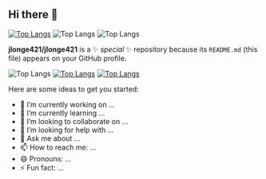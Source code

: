 ## Hi there 👋

[![Top Langs](https://github-readme-stats.vercel.app/api/top-langs/?username=jlonge421)](https://github.com/anuraghazra/github-readme-stats)
![Top Langs](https://github-readme-stats.vercel.app/api/top-langs/?username=jlonge421&size_weight=0.5&count_weight=0.5)
![Top Langs](https://github-readme-stats.vercel.app/api/top-langs/?username=jlonge421&langs_count=8)

**jlonge421/jlonge421** is a ✨ _special_ ✨ repository because its `README.md` (this file) appears on your GitHub profile.

![Top Langs](https://github-readme-stats.vercel.app/api/top-langs/?username=jlonge421&layout=compact)
[![Top Langs](https://github-readme-stats.vercel.app/api/top-langs/?username=jlonge421&layout=donut)](https://github.com/anuraghazra/github-readme-stats)
[![Top Langs](https://github-readme-stats.vercel.app/api/top-langs/?username=jlonge421&layout=pie)](https://github.com/anuraghazra/github-readme-stats)


Here are some ideas to get you started:

- 🔭 I’m currently working on ...
- 🌱 I’m currently learning ...
- 👯 I’m looking to collaborate on ...
- 🤔 I’m looking for help with ...
- 💬 Ask me about ...
- 📫 How to reach me: ...
- 😄 Pronouns: ...
- ⚡ Fun fact: ...

